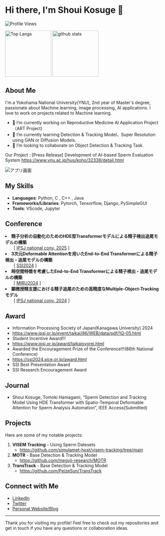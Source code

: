 
<!--
**KosugeShoui/KosugeShoui** is a ✨ _special_ ✨ repository because its `README.md` (this file) appears on your GitHub profile.

Here are some ideas to get you started:

- 🔭 I’m currently working on ...
- 🌱 I’m currently learning ...
- 👯 I’m looking to collaborate on ...
- 🤔 I’m looking for help with ...
- 💬 Ask me about ...
- 📫 How to reach me: ...
- 😄 Pronouns: ...
- ⚡ Fun fact: ...
-->


# Hi there, I'm Shoui Kosuge 👋

![Profile Views](https://komarev.com/ghpvc/?username=KosugeShoui&color=brightgreen)
<p align="left"> 
  <img alt="Top Langs" height="150px" src="https://github-readme-stats.vercel.app/api/top-langs/?username=KosugeShoui&layout=compact&show_icons=true&theme=onedark" />
  <img alt="github stats" height="150px" src="https://github-readme-stats.vercel.app/api?username=KosugeShoui&theme=onedark&show_icons=ture" />
</p>

## About Me

I'm a Yokohama National University(YNU), 2nd year of Master's degree, passionate about Machine learning, image processing, AI applications. 
I love to work on projects related to Machine learning.

- 🔭 I’m currently working on Reproductive Medicine AI Application Project（ART Project)
- 🌱 I’m currently learning Detection & Tracking Model、Super Resolution using GAN or Diffusion Models.
- 👯 I’m looking to collaborate on Object Detection & Tracking Task.

Our Project : [Press Release] Development of AI-based Sperm Evaluation System
https://www.ynu.ac.jp/hus/koho/32338/detail.html


![アプリ画面](https://github.com/user-attachments/assets/0c98da09-4a6c-4b04-b5cb-647c2f075ef8)



## My Skills

- **Languages**: Python, C , C++ , Java
- **Frameworks/Libraries**: Pytorch, Tensorflow, Django, PySimpleGUI
- **Tools**: VScode, Jupyter

## Conference
<li>
  <b>精子分析の自動化のためのHDE型Transformerモデルによる精子検出追尾モデルの構築</b><br>
  &emsp;&emsp;[ <a href="https://www.ipsj.or.jp/event/taikai/87/index.html" rel="nofollow">IPSJ national conv. 2025</a> ]
</li>


<li>
  <b>3次元Deformable Attentionを用いたEnd-to-End Transformerによる精子検出・追尾モデルの構築</b><br>
  &emsp;&emsp;[ <a href="https://www.sice.or.jp/org/SSI2024/" rel="nofollow">SSI2024</a> ]
</li>



<li>
  <b>時空間特徴を考慮したEnd-to-End Transformerによる精子検出・追尾モデルの構築</b><br>
  &emsp;&emsp;[ <a href="https://miru-committee.github.io/miru2024/program/timetable/" rel="nofollow">MIRU2024</a> ]
</li>

<li>
  <b>顕微授精支援における精子追尾のための高精度なMultiple-Object-Trackingモデル</b><br>
  &emsp;&emsp;[ <a href="https://www.ipsj.or.jp/event/taikai/86/WEB/data/pdf/1Q-05.html" rel="nofollow">IPSJ national conv. 2024</a> ]
</li>




## Award
- Information Processing Society of Japan(Kanagawa University) 2024
- https://www.ipsj.or.jp/event/taikai/86/WEB/data/pdf/1Q-05.html
- Student Incentive Award!!!
- https://www.ipsj.or.jp/award/taikaisyorei.html
- Awarded the Encouragement Prize of the Conference!!!(86th National Conference)
- https://ssi2024.sice.or.jp/award.html
- SSI Best Presentation Award
- SSI Research Encouragement Award

## Journal
- Shoui Kosuge, Tomoki Hamagami, “Sperm Detection and Tracking Model Using HDE Transformer with Spatio-Temporal Deformable Attention for Sperm Analysis Automation”, IEEE Access(Submitted)




## Projects

Here are some of my notable projects:

1. **VISEM Tracking** - Using Sperm Datesets
   - https://github.com/simulamet-host/visem-tracking/tree/main
2. **MOTR** - Base Detection & Tracking Model
   - https://github.com/megvii-research/MOTR
3. **TransTrack** - Base Detection & Tracking Model
   - https://github.com/PeizeSun/TransTrack


## Connect with Me

- [LinkedIn](https://www.linkedin.com/in/%E7%BF%94%E7%94%9F-%E5%8F%A4%E8%8F%85-5a0b3b310/)
- [Twitter](https://x.com/kshoui_re)
- [Personal Website/Blog](None)

---

Thank you for visiting my profile! Feel free to check out my repositories and get in touch if you have any questions or collaboration ideas.
